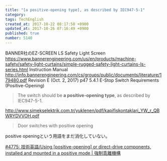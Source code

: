 ```yaml
---
title: "[a positive-opening type], as described by IEC947-5-1"
category: 
tags: TechEnglish
created_at: 2017-10-22 08:17:58 +0900
updated_at: 2017-10-26 07:16:49 +0900
published: true
number: 5140
---
```


BANNER社のEZ-SCREEN LS Safety Light Screen
https://www.bannerengineering.com/us/en/products/machine-safety/safety-light-curtains/simple-rugged-safety-light-curtains-ls-series.html
Instruction Manual
http://info.bannerengineering.com/cs/groups/public/documents/literature/179480.pdf
Revision E (Oct. 2, 2017)
p47
5.4.1 E-Stop Switch Requirements (Positive-Opening)

> The switch should be **a positive-opening type**, as described by IEC947-5-1.

http://www.simekselektrik.com.tr/yuklenen/pdf/kapifiskontaklari_YW_r_QBWRYDVVOH.pdf
> Door switches with positive opening

positive openingという用語をまだ消化していない。

[#4775:  技術英語/Using [positive-opening] or direct-drive components, installed and mounted in a positive mode | 強制乖離機構](/posts/4775) 

